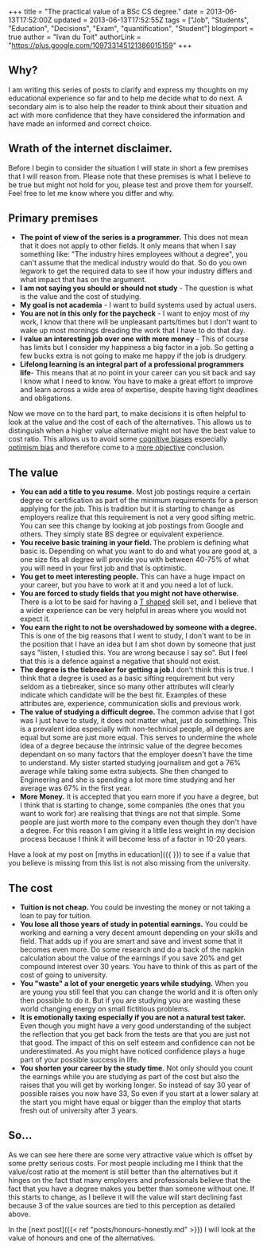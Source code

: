 +++
title = "The practical value of a BSc CS degree."
date = 2013-06-13T17:52:00Z
updated = 2013-06-13T17:52:55Z
tags = ["Job", "Students", "Education", "Decisions", "Exam", "quantification", "Student"]
blogimport = true
author = "Ivan du Toit"
authorLink = "https://plus.google.com/109733145121386015159"
+++

<h2>Why?</h2>

I am writing this series of posts to clarify and express my thoughts on my educational experience so far and to help me decide what to do next. A secondary aim is to also help the reader to think about their situation and act with more confidence that they have considered the information and have made an informed and correct choice.

<h2>Wrath of the internet disclaimer.</h2>
Before I begin to consider the situation I will state in short a few premises that I will reason from. Please note that these premises is what I believe to be true but might not hold for you, please test and prove them for yourself. Feel free to let me know where you differ and why.

<h2>Primary premises</h2>
<ul>
    <li><b>The point of view of the series is a programmer.</b> This does not mean that it does not apply to other fields. It only means that when I say something like: "The industry hires employees without a degree", you can't assume that the medical industry would do that. So do you own legwork to get the required data to see if how your industry differs and what impact that has on the argument.
    </li>
    <li><b>I am not saying you should or should not study</b> - The question is what is the value and the cost of studying.</li>
    <li><b>My goal is not academia</b> - I want to build systems used by actual users.</li>
    <li><b>You are not in this only for the paycheck</b> - I want to enjoy most of my work, I know that there will be unpleasant parts/times but I don't want to wake up most mornings dreading the work that I have to do that day.</li>
    <li><b>I value an interesting job over one with more money</b> - This of course has limits but I consider my happiness a big factor in a job. So getting a few bucks extra is not going to make me happy if the job is drudgery.</li>
    <li><b>Lifelong learning is an integral part of a professional programmers life</b>- This means that at no point in your career can you sit back and say I know what I need to know. You have to make a great effort to improve and learn across a wide area of expertise, despite having tight deadlines and obligations.</li>
</ul>
<div>Now we move on to the hard part, to make decisions it is often helpful to look at the value and the cost of each of the alternatives. This allows us to distinguish when a higher value alternative might not have the best value to cost ratio. This allows us to avoid some <a href="http://en.wikipedia.org/wiki/List_of_cognitive_biases" target="_blank">cognitive biases</a> especially <a href="http://en.wikipedia.org/wiki/Optimism_bias">optimism bias</a> and therefore come to a <a href="http://blog.tryfinally.co.za/2013/03/why-being-objective-can-make-you-biased.html" target="_blank">more objective</a> conclusion.
</div>
<h2>The value</h2>
<ul>
    <li><b>You can add a title to you resume.</b> Most job postings require a certain degree or certification as part of the minimum requirements for a person applying for the job. This is tradition but it is starting to change as employers realize that this requirement is not a very good sifting metric. You can see this change by looking at job postings from Google and others. They simply state BS degree or equivalent experience.</li>
    <li><b>You receive basic training in your field. </b>The problem is defining what basic is. Depending on what you want to do and what you are good at, a one size fits all degree will provide you with between 40-75% of what you will need in your first job and that is optimistic.</li>
    <li><b>You get to meet interesting people.</b> This can have a huge impact on your career, but you have to work at it and you need a lot of luck.</li>
    <li><b>You are forced to study fields that you might not have otherwise. </b>There is a lot to be said for having a <a href="http://en.wikipedia.org/wiki/T-shaped_skills" target="_blank">T shaped</a> skill set, and I believe that a wider experience can be very helpful in areas where you would not expect it.</li>
    <li><b>You earn the right to not be overshadowed by someone with a degree. </b>This is one of the big reasons that I went to study, I don't want to be in the position that I have an idea but I am shot down by someone that just says "listen, I studied this. You are wrong because I say so". But I feel that this is a defence against a negative that should not exist.</li>
    <li><b>The degree is the tiebreaker for getting a job.</b>I don't think this is true. I think that a degree is used as a basic sifting requirement but very seldom as a tiebreaker, since so many other attributes will clearly indicate which candidate will be the best fit. Examples of these attributes are, experience, communication skills and previous work.</li>
    <li><b>The value of studying a difficult degree. </b>The common advise that I got was I just have to study, it does not matter what, just do something. This is a prevalent idea especially with non-technical people, all degrees are equal but some are just more equal. This serves to undermine the whole idea of a degree because the intrinsic value of the degree becomes dependant on so many factors that the employer doesn't have the time to understand. My sister started studying journalism and got a 76% average while taking some extra subjects. She then changed to Engineering and she is spending a lot more time studying and her average was 67% in the first year.</li>
    <li><b>More Money.</b> It is accepted that you earn more if you have a degree, but I think that is starting to change, some companies (the ones that you want to work for) are realising that things are not that simple. Some people are just worth more to the company even though they don't have a degree. For this reason I am giving it a little less weight in my decision process because I think it will become less of a factor in 10-20 years.</li>
</ul>
<div>Have a look at my post on [myths in education]({{ <ref "9-myths-about-university.html" >}}) to see if a value that you believe is missing from this list is not also missing from the university.
</div>

<h2>The cost</h2>
<ul>
    <li><b>Tuition is not cheap. </b>You could be investing the money or not taking a loan to pay for tuition.</li>
    <li><b>You lose all those years of study in potential earnings.</b> You could be working and earning a very decent amount depending on your skills and field. That adds up if you are smart and save and invest some that it becomes even more. Do some research and do a back of the napkin calculation about the value of the earnings if you save 20% and get compound interest over 30 years. You have to think of this as part of the cost of going to university.</li>
    <li><b>You "waste" a lot of your energetic years while studying.</b> When you are young you still feel that you can change the world and it is often only then possible to do it. But if you are studying you are wasting these world changing energy on small fictitious problems.</li>
    <li><b>It is emotionally taxing especially if you are not a natural test taker.</b> Even though you might have a very good understanding of the subject the reflection that you get back from the tests are that you are just not that good. The impact of this on self esteem and confidence can not be underestimated. As you might have noticed confidence plays a huge part of your possible success in life.</li>
    <li><b>You shorten your career by the study time.</b> Not only should you count the earnings while you are studying as part of the cost but also the raises that you will get by working longer. So instead of say 30 year of possible raises you now have 33, So even if you start at a lower salary at the start you might have equal or bigger than the employ that starts fresh out of university after 3 years.</li>
</ul>
<h2>So...</h2>
<div>As we can see here there are some very attractive value which is offset by some pretty serious costs. For most people including me I think that the value/cost ratio at the moment is still better than the alternatives but it hinges on the fact that many employers and professionals believe that the fact that you have a degree makes you better than someone without one. If this starts to change, as I believe it will the value will start declining fast because 3 of the value sources are tied to this perception as detailed above.</div>

In the [next post]({{< ref "posts/honours-honestly.md" >}}) I will look at the value of honours and one of the alternatives.
